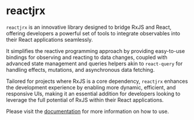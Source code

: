 # reactjrx

`reactjrx` is an innovative library designed to bridge RxJS and React, offering developers a powerful set of tools to integrate observables into their React applications seamlessly.

It simplifies the reactive programming approach by providing easy-to-use bindings for observing and reacting to data changes, coupled with advanced state management and queries helpers akin to `react-query` for handling effects, mutations, and asynchronous data fetching.

Tailored for projects where RxJS is a core dependency, `reactjrx` enhances the development experience by enabling more dynamic, efficient, and responsive UIs, making it an essential addition for developers looking to leverage the full potential of RxJS within their React applications.

Please visit the [documentation](https://bret-maxime.gitbook.io/reactjrx/) for more information on how to use.
